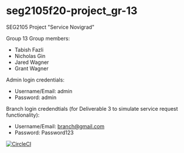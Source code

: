 # seg2105f20-project_gr-13
SEG2105 Project "Service Novigrad"

Group 13
Group members:
- Tabish Fazli 
- Nicholas Gin
- Jared Wagner
- Grant Wagner

Admin login credentials:
- Username/Email: admin
- Password: admin

Branch login credendtials (for Deliverable 3 to simulate service request functionality):
- Username/Email: branch@gmail.com
- Password: Password123

[![CircleCI](https://circleci.com/gh/SEG2105-uottawa/seg2105f20-project_gr-13.svg?style=svg&circle-token=933821f756d53318a90bf6c4368fb53358cff30b)](https://app.circleci.com/pipelines/github/SEG2105-uottawa/seg2105f20-project_gr-13)
